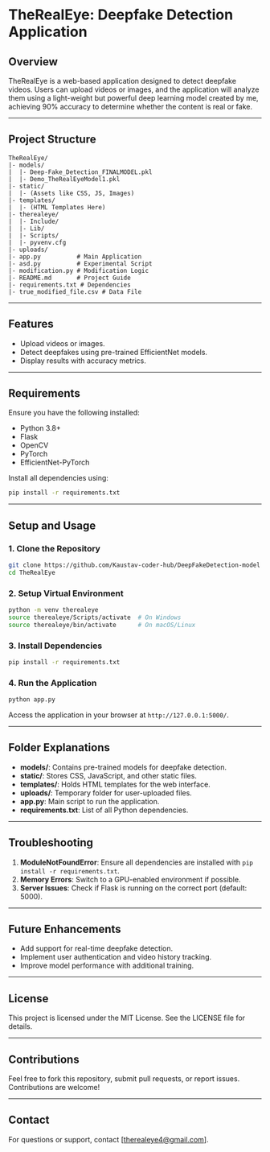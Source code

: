 # TheRealEye: Deepfake Detection Application

## Overview

TheRealEye is a web-based application designed to detect deepfake videos. Users can upload videos or images, and the application will analyze them using a light-weight but powerful deep learning model created by me, achieving 90% accuracy to determine whether the content is real or fake.

---

## Project Structure

```
TheRealEye/
|- models/
|  |- Deep-Fake_Detection_FINALMODEL.pkl
|  |- Demo_TheRealEyeModel1.pkl
|- static/
|  |- (Assets like CSS, JS, Images)
|- templates/
|  |- (HTML Templates Here)
|- therealeye/
|  |- Include/
|  |- Lib/
|  |- Scripts/
|  |- pyvenv.cfg
|- uploads/
|- app.py          # Main Application
|- asd.py          # Experimental Script
|- modification.py # Modification Logic
|- README.md       # Project Guide
|- requirements.txt # Dependencies
|- true_modified_file.csv # Data File
```

---

## Features

- Upload videos or images.
- Detect deepfakes using pre-trained EfficientNet models.
- Display results with accuracy metrics.

---

## Requirements

Ensure you have the following installed:

- Python 3.8+
- Flask
- OpenCV
- PyTorch
- EfficientNet-PyTorch

Install all dependencies using:

```bash
pip install -r requirements.txt
```

---

## Setup and Usage

### 1. Clone the Repository

```bash
git clone https://github.com/Kaustav-coder-hub/DeepFakeDetection-model
cd TheRealEye
```

### 2. Setup Virtual Environment

```bash
python -m venv therealeye
source therealeye/Scripts/activate  # On Windows
source therealeye/bin/activate      # On macOS/Linux
```

### 3. Install Dependencies

```bash
pip install -r requirements.txt
```

### 4. Run the Application

```bash
python app.py
```

Access the application in your browser at `http://127.0.0.1:5000/`.

---

## Folder Explanations

- **models/**: Contains pre-trained models for deepfake detection.
- **static/**: Stores CSS, JavaScript, and other static files.
- **templates/**: Holds HTML templates for the web interface.
- **uploads/**: Temporary folder for user-uploaded files.
- **app.py**: Main script to run the application.
- **requirements.txt**: List of all Python dependencies.

---

## Troubleshooting

1. **ModuleNotFoundError**: Ensure all dependencies are installed with `pip install -r requirements.txt`.
2. **Memory Errors**: Switch to a GPU-enabled environment if possible.
3. **Server Issues**: Check if Flask is running on the correct port (default: 5000).

---

## Future Enhancements

- Add support for real-time deepfake detection.
- Implement user authentication and video history tracking.
- Improve model performance with additional training.

---

## License

This project is licensed under the MIT License. See the LICENSE file for details.

---

## Contributions

Feel free to fork this repository, submit pull requests, or report issues. Contributions are welcome!

---

## Contact

For questions or support, contact [[therealeye4@gmail.com](mailto\:your-email@example.com)].

